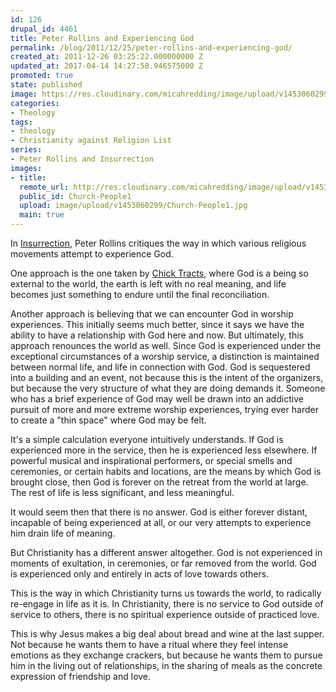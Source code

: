 ```yaml
---
id: 126
drupal_id: 4461
title: Peter Rollins and Experiencing God
permalink: /blog/2011/12/25/peter-rollins-and-experiencing-god/
created_at: 2011-12-26 03:25:22.000000000 Z
updated_at: 2017-04-14 14:27:58.946575000 Z
promoted: true
state: published
image: https://res.cloudinary.com/micahredding/image/upload/v1453060299/Church-People1.jpg
categories:
- Theology
tags:
- theology
- Christianity against Religion List
series:
- Peter Rollins and Insurrection
images:
- title: 
  remote_url: http://res.cloudinary.com/micahredding/image/upload/v1453060299/Church-People1.jpg
  public_id: Church-People1
  upload: image/upload/v1453060299/Church-People1.jpg
  main: true
---
```

In [Insurrection](http://peterrollins.net/?page_id=3440), Peter Rollins critiques the way in which various religious movements attempt to experience God. 

One approach is the one taken by [Chick Tracts](http://www.chick.com/), where God is a being so external to the world, the earth is left with no real meaning, and life becomes just something to endure until the final reconciliation. 

Another approach is believing that we can encounter God in worship experiences. This initially seems much better, since it says we have the ability to have a relationship with God here and now. But ultimately, this approach renounces the world as well. Since God is experienced under the exceptional circumstances of a worship service, a distinction is maintained between normal life, and life in connection with God. God is sequestered into a building and an event, not because this is the intent of the organizers, but because the very structure of what they are doing demands it. Someone who has a brief experience of God may well be drawn into an addictive pursuit of more and more extreme worship experiences, trying ever harder to create a "thin space" where God may be felt.

It's a simple calculation everyone intuitively understands. If God is experienced more in the service, then he is experienced less elsewhere. If powerful musical and inspirational performers, or special smells and ceremonies, or certain habits and locations, are the means by which God is brought close, then God is forever on the retreat from the world at large. The rest of life is less significant, and less meaningful. 

It would seem then that there is no answer. God is either forever distant, incapable of being experienced at all, or our very attempts to experience him drain life of meaning. 

But Christianity has a different answer altogether. God is not experienced in moments of exultation, in ceremonies, or far removed from the world. God is experienced only and entirely in acts of love towards others. 

This is the way in which Christianity turns us towards the world, to radically re-engage in life as it is. In Christianity, there is no service to God outside of service to others, there is no spiritual experience outside of practiced love. 

This is why Jesus makes a big deal about bread and wine at the last supper. Not because he wants them to have a ritual where they feel intense emotions as they exchange crackers, but because he wants them to pursue him in the living out of relationships, in the sharing of meals as the concrete expression of friendship and love.
